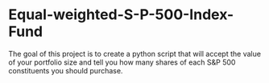 # Equal-weighted-S-P-500-Index-Fund
The goal of this project is to create a python script that will accept the value of your portfolio size and tell you how many shares of each S&amp;P 500 constituents you should purchase.
